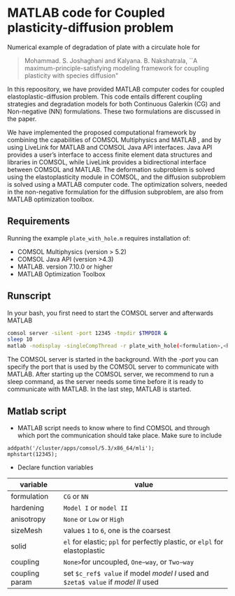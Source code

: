 #  MATLAB code for Coupled plasticity-diffusion problem
Numerical example of degradation of plate with a circulate hole for
> Mohammad. S. Joshaghani and Kalyana. B. Nakshatrala,
> ``A maximum-principle-satisfying modeling framework for coupling plasticity with species diffusion"

In this repoository, we have provided MATLAB computer codes for coupled elastoplastic-diffusion problem. This code entails different coupling strategies and degradation models for both Continuous Galerkin (CG) and Non-negative (NN) formulations. 
These two formulations are discussed in the paper.

We have implemented the proposed computational framework by combining the capabilities of COMSOL Multiphysics and MATLAB , and by using LiveLink for MATLAB and COMSOL Java API interfaces. Java API provides a user’s interface to access finite element data structures and libraries in COMSOL, while LiveLink provides a bidirectional interface between COMSOL and MATLAB. The deformation subproblem is solved using the elastoplasticity module in COMSOL, and the diffusion subproblem is solved using a MATLAB computer code. The optimization solvers, needed in the non-negative formulation for the diffusion subproblem, are also from MATLAB optimization toolbox.

## Requirements
Running the example `plate_with_hole.m` requires installation of:
* COMSOL Multiphysics (version > 5.2)
* COMSOL Java API (version >4.3)
* MATLAB. version 7.10.0 or higher
* MATLAB Optimization Toolbox

## Runscript
In your bash, you first need to start the COMSOL server and afterwards MATLAB 
```bash
comsol server -silent -port 12345 -tmpdir $TMPDIR &
sleep 10
matlab -nodisplay -singleCompThread -r plate_with_hole(<formulation>,<hardening>,<anisotropy>,<sizeMesh>,<solid>,<coupling>,<coupling param)> ;
```
The COMSOL server is started in the background. With the *-port* you can specify the port that is used by the COMSOL server to communicate with MATLAB. After starting up the COMSOL server, we recommend to run a sleep command, as the server needs some time before it is ready to communicate with MATLAB. In the last step, MATLAB is started. 

## Matlab script
* MATLAB script needs to know where to find COMSOL and through which port the communication should take place. Make sure to include
```
addpath('/cluster/apps/comsol/5.3/x86_64/mli');
mphstart(12345);
```

* Declare function variables

| variable        |   value        |
| ------------- |-------------| 
| formulation       | `CG` or `NN`| 
| hardening     | `Model I` or `model II` | 
| anisotropy      | `None` or `Low` or `High` |
| sizeMesh | values `1` to `6`, one is the coarsest |
| solid | `el` for elastic; `ppl` for perfectly plastic, or `elpl` for elastoplastic |
| coupling | `None>`for uncoupled, `One−way`, or `Two−way`  |
| coupling param | set `$c_ref$ value` if model *model I* used and `$zeta$ value` if *model II* used|

